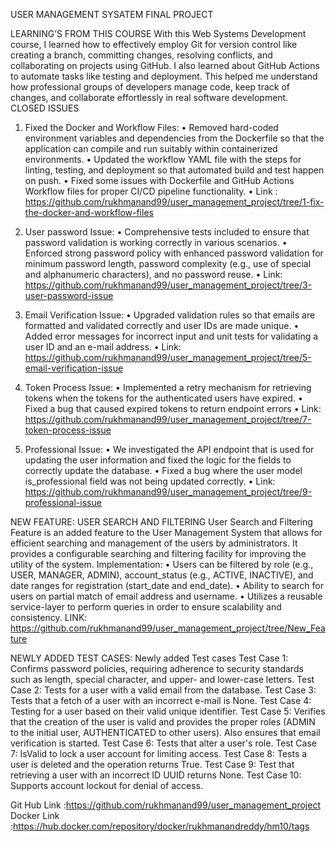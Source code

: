USER MANAGEMENT SYSATEM FINAL PROJECT

LEARNING’S FROM THIS COURSE 
With this Web Systems Development course, I learned how to effectively employ Git for version control like creating a branch, committing changes, resolving conflicts, and collaborating on projects using GitHub. I also learned about GitHub Actions to automate tasks like testing and deployment. This helped me understand how professional groups of developers manage code, keep track of changes, and collaborate effortlessly in real software development.
CLOSED ISSUES
1)	Fixed the Docker and Workflow Files:
•	Removed hard-coded environment variables and dependencies from the Dockerfile so that the application can compile and run suitably within containerized environments.
•	Updated the workflow YAML file with the steps for linting, testing, and deployment so that automated build and test happen on push.
•	Fixed some issues with Dockerfile and GitHub Actions Workflow files for proper CI/CD pipeline functionality.
•	Link : https://github.com/rukhmanand99/user_management_project/tree/1-fix-the-docker-and-workflow-files

2)	User password Issue:
•	Comprehensive tests included to ensure that password validation is working correctly in various scenarios.
•	Enforced strong password policy with enhanced password validation for minimum password length, password complexity (e.g., use of special and alphanumeric characters), and no password reuse.
•	Link: https://github.com/rukhmanand99/user_management_project/tree/3-user-password-issue

3)	Email Verification Issue:
•	Upgraded validation rules so that emails are formatted and validated correctly and user IDs are made unique.
•	Added error messages for incorrect input and unit tests for validating a user ID and an e-mail address.
•	Link: https://github.com/rukhmanand99/user_management_project/tree/5-email-verification-issue

4)	Token Process Issue:
•	Implemented a retry mechanism for retrieving tokens when the tokens for the authenticated users have expired.
•	Fixed a bug that caused expired tokens to return endpoint errors
•	Link: https://github.com/rukhmanand99/user_management_project/tree/7-token-process-issue

5)	Professional Issue:
•	We investigated the API endpoint that is used for updating the user information and fixed the logic for the fields to correctly update the database.
•	Fixed a bug where the user model is_professional field was not being updated correctly.
•	Link: https://github.com/rukhmanand99/user_management_project/tree/9-professional-issue

NEW FEATURE: USER SEARCH AND FILTERING
User Search and Filtering Feature is an added feature to the User Management System that allows for efficient searching and management of the users by administrators. It provides a configurable searching and filtering facility for improving the utility of the system.
Implementation:
•	Users can be filtered by role (e.g., USER, MANAGER, ADMIN), account_status (e.g., ACTIVE, INACTIVE), and date ranges for registration (start_date and end_date).
•	Ability to search for users on partial match of email address and username.
•	Utilizes a reusable service-layer to perform queries in order to ensure scalability and consistency.
LINK: https://github.com/rukhmanand99/user_management_project/tree/New_Feature


NEWLY ADDED TEST CASES:
Newly added Test cases
Test Case 1: Confirms password policies, requiring adherence to security standards such as length, special character, and upper- and lower-case letters.
Test Case 2: Tests for a user with a valid email from the database.
Test Case 3: Tests that a fetch of a user with an incorrect e-mail is None.
Test Case 4: Testing for a user based on their valid unique identifier.
Test Case 5: Verifies that the creation of the user is valid and provides the proper roles (ADMIN to the initial user, AUTHENTICATED to other users). Also ensures that email verification is started.
Test Case 6: Tests that alter a user's role.
Test Case 7: IsValid to lock a user account for limiting access.
Test Case 8: Tests a user is deleted and the operation returns True.
Test Case 9: Test that retrieving a user with an incorrect ID UUID returns None.
Test Case 10: Supports account lockout for denial of access.

Git Hub Link :https://github.com/rukhmanand99/user_management_project
Docker Link :https://hub.docker.com/repository/docker/rukhmanandreddy/hm10/tags
